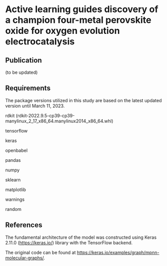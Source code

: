 # Active learning guides discovery of a champion four-metal perovskite oxide for oxygen evolution electrocatalysis

## Publication
(to be updated)

##

## Requirements
The package versions utilized in this study are based on the latest updated version until March 11, 2023.

rdkit (rdkit-2022.9.5-cp39-cp39-manylinux_2_17_x86_64.manylinux2014_x86_64.whl)

tensorflow

keras

openbabel

pandas

numpy

sklearn

matplotlib

warnings

random

## References
The fundamental architecture of the model was constructed using Keras 2.11.0 (https://keras.io/) library with the TensorFlow backend.

The original code can be found at https://keras.io/examples/graph/mpnn-molecular-graphs/.
